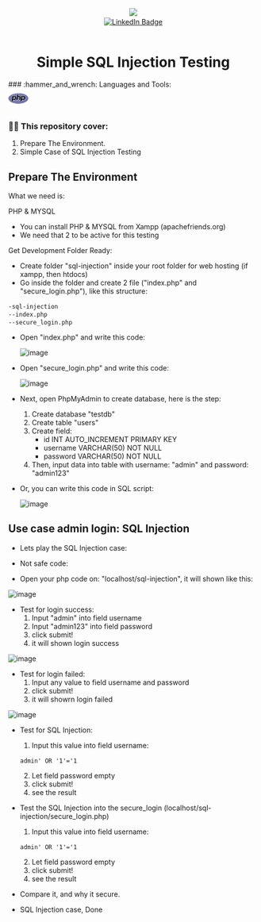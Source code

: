 <div id="header" align="center">
  <img src="https://media.giphy.com/media/M9gbBd9nbDrOTu1Mqx/giphy.gif" width="100"/>
</div>
<div id="badges" align="center">
  <a href="https://www.linkedin.com/in/kevin-christianto/">
    <img src="https://img.shields.io/badge/LinkedIn-blue?style=for-the-badge&logo=linkedin&logoColor=white" alt="LinkedIn Badge"/>
  </a>
</div>
<div id="github" align="center">
    <img src="https://komarev.com/ghpvc/?username=kevhoz&style=flat-square&color=blue" alt=""/>
</div>
<div id="body-header" align="center">
<h1>
  Simple SQL Injection Testing
</h1>
</div>
### :hammer_and_wrench: Languages and Tools:
<div>
  <img src="https://github.com/devicons/devicon/blob/master/icons/php/php-original.svg" title="PHP"  alt="PHP" width="40" height="40"/>&nbsp;
</div>

### :woman_technologist: This repository cover:

1. Prepare The Environment.
2. Simple Case of SQL Injection Testing

<div id="prepare-environment">
<h2>
  Prepare The Environment
</h2>

What we need is:

PHP & MYSQL
  - You can install PHP & MYSQL from Xampp (apachefriends.org)
  - We need that 2 to be active for this testing

Get Development Folder Ready:
- Create folder "sql-injection" inside your root folder for web hosting (if xampp, then htdocs)
- Go inside the folder and create 2 file ("index.php" and "secure_login.php"), like this structure:
```
-sql-injection
--index.php
--secure_login.php
```
- Open "index.php" and write this code:

  ![image](https://github.com/user-attachments/assets/3cd5de32-e76b-4ebf-9b75-3b1e16f55740)

- Open "secure_login.php" and write this code:

  ![image](https://github.com/user-attachments/assets/15276732-66c0-4a96-931a-37a5fd00d0ab)

- Next, open PhpMyAdmin to create database, here is the step:
  1. Create database "testdb"
  2. Create table "users"
  3. Create field:
     - id INT AUTO_INCREMENT PRIMARY KEY
     - username VARCHAR(50) NOT NULL
     - password VARCHAR(50) NOT NULL
  4. Then, input data into table with username: "admin" and password: "admin123"
- Or, you can write this code in SQL script:

  ![image](https://github.com/user-attachments/assets/0ff011b8-0f9c-48a8-9617-b95f47047d15)

</div>

<div id="sql-injection">
<h2>
  Use case admin login: SQL Injection
</h2>

- Lets play the SQL Injection case:

- Not safe code:
- Open your php code on: "localhost/sql-injection", it will shown like this:

![image](https://github.com/user-attachments/assets/20241e6a-9039-409c-8868-6c64d1d2cae8)

- Test for login success:
  1. Input "admin" into field username
  2. Input "admin123" into field password
  3. click submit!
  4. it will shown login success

![image](https://github.com/user-attachments/assets/d23c8227-1c19-4bad-a08d-75627fe9c4b1)

- Test for login failed:
  1. Input any value to field username and password
  2. click submit!
  3. it will showrn login failed

![image](https://github.com/user-attachments/assets/3c377cf8-9167-4302-86a6-5c1d6387294a)

- Test for SQL Injection:
  1. Input this value into field username:
  ```
  admin' OR '1'='1
  ```
  2. Let field password empty
  3. click submit!
  4. see the result

- Test the SQL Injection into the secure_login (localhost/sql-injection/secure_login.php)
  1. Input this value into field username:
  ```
  admin' OR '1'='1
  ```
  2. Let field password empty
  3. click submit!
  4. see the result

- Compare it, and why it secure.
- SQL Injection case, Done

</div>
